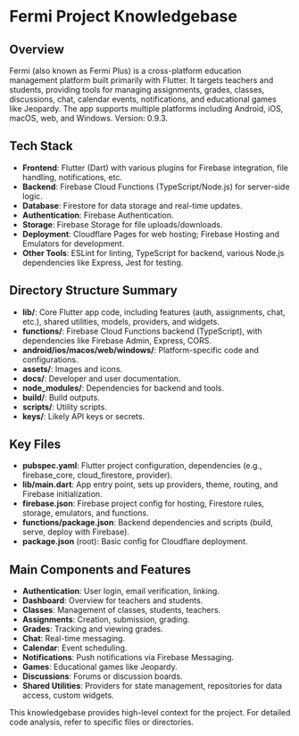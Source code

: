 # Fermi Project Knowledgebase

## Overview
Fermi (also known as Fermi Plus) is a cross-platform education management platform built primarily with Flutter. It targets teachers and students, providing tools for managing assignments, grades, classes, discussions, chat, calendar events, notifications, and educational games like Jeopardy. The app supports multiple platforms including Android, iOS, macOS, web, and Windows. Version: 0.9.3.

## Tech Stack
- **Frontend**: Flutter (Dart) with various plugins for Firebase integration, file handling, notifications, etc.
- **Backend**: Firebase Cloud Functions (TypeScript/Node.js) for server-side logic.
- **Database**: Firestore for data storage and real-time updates.
- **Authentication**: Firebase Authentication.
- **Storage**: Firebase Storage for file uploads/downloads.
- **Deployment**: Cloudflare Pages for web hosting; Firebase Hosting and Emulators for development.
- **Other Tools**: ESLint for linting, TypeScript for backend, various Node.js dependencies like Express, Jest for testing.

## Directory Structure Summary
- **lib/**: Core Flutter app code, including features (auth, assignments, chat, etc.), shared utilities, models, providers, and widgets.
- **functions/**: Firebase Cloud Functions backend (TypeScript), with dependencies like Firebase Admin, Express, CORS.
- **android/ios/macos/web/windows/**: Platform-specific code and configurations.
- **assets/**: Images and icons.
- **docs/**: Developer and user documentation.
- **node_modules/**: Dependencies for backend and tools.
- **build/**: Build outputs.
- **scripts/**: Utility scripts.
- **keys/**: Likely API keys or secrets.

## Key Files
- **pubspec.yaml**: Flutter project configuration, dependencies (e.g., firebase_core, cloud_firestore, provider).
- **lib/main.dart**: App entry point, sets up providers, theme, routing, and Firebase initialization.
- **firebase.json**: Firebase project config for hosting, Firestore rules, storage, emulators, and functions.
- **functions/package.json**: Backend dependencies and scripts (build, serve, deploy with Firebase).
- **package.json** (root): Basic config for Cloudflare deployment.

## Main Components and Features
- **Authentication**: User login, email verification, linking.
- **Dashboard**: Overview for teachers and students.
- **Classes**: Management of classes, students, teachers.
- **Assignments**: Creation, submission, grading.
- **Grades**: Tracking and viewing grades.
- **Chat**: Real-time messaging.
- **Calendar**: Event scheduling.
- **Notifications**: Push notifications via Firebase Messaging.
- **Games**: Educational games like Jeopardy.
- **Discussions**: Forums or discussion boards.
- **Shared Utilities**: Providers for state management, repositories for data access, custom widgets.

This knowledgebase provides high-level context for the project. For detailed code analysis, refer to specific files or directories.